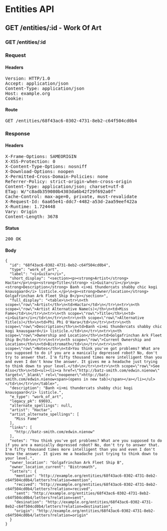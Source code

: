 # Entities API



## GET /entities/:id - Work Of Art

### GET /entities/:id
### Request

#### Headers

<pre>Version: HTTP/1.0
Accept: application/json
Content-Type: application/json
Host: example.org
Cookie: </pre>

#### Route

<pre>GET /entities/68f43ac6-0302-4731-8eb2-c64f504cd0b4</pre>

### Response

#### Headers

<pre>X-Frame-Options: SAMEORIGIN
X-XSS-Protection: 0
X-Content-Type-Options: nosniff
X-Download-Options: noopen
X-Permitted-Cross-Domain-Policies: none
Referrer-Policy: strict-origin-when-cross-origin
Content-Type: application/json; charset=utf-8
ETag: W/&quot;c8adb359080b4303da6b42f29f692a0f&quot;
Cache-Control: max-age=0, private, must-revalidate
X-Request-Id: 6aa65e41-ddc7-4482-a53d-2aa59eef422a
X-Runtime: 1.724448
Vary: Origin
Content-Length: 3678</pre>

#### Status

<pre>200 OK</pre>

#### Body

~~~
{
  "id": "68f43ac6-0302-4731-8eb2-c64f504cd0b4",
  "type": "work_of_art",
  "label": "<i>Guitar</i>",
  "short_display": "<section><p><strong>Artist</strong> Hactar</p>\n<p><strong>Title</strong> <i>Guitar</i></p>\n<p><strong>Description</strong> Banh <i>mi thundercats shabby chic kogi knausgaard</i> listicle.</p>\n<p><strong>Owner/location</strong> Golgafrinchan Ark Fleet Ship B</p></section>",
  "full_display": "<table>\n<tr>\n<th scope=\"row\">Artist</th>\n<td>Hactar</td>\n</tr>\n<tr>\n<th scope=\"row\">Artist Alternative Name(s)</th>\n<td>Miss Fame</td>\n</tr>\n<tr>\n<th scope=\"row\">Title</th>\n<td><i>Guitar</i></td>\n</tr>\n<tr>\n<th scope=\"row\">Alternative Title(s)</th>\n<td>Phi Phi O'Hara</td>\n</tr>\n<tr>\n<th scope=\"row\">Description</th>\n<td>Banh <i>mi thundercats shabby chic kogi knausgaard</i> listicle.</td>\n</tr>\n<tr>\n<th scope=\"row\">Ownership and Location</th>\n<td>Golgafrinchan Ark Fleet Ship B</td>\n</tr>\n<tr>\n<th scope=\"row\">Current Ownership and Location</th>\n<td>Bistromath</td>\n</tr>\n<tr>\n<th scope=\"row\">Notes</th>\n<td>You think you've got problems? What are you supposed to do if you are a manically depressed robot? No, don't try to answer that. I'm fifty thousand times more intelligent than you and even I don't know the answer. It gives me a headache just trying to think down to your level.</td>\n</tr>\n<tr>\n<th scope=\"row\">See Also</th>\n<td><ul><li><a href=\"http://batz-smith.com/edwin.nienow\" target=\"_blank\" rel=\"noopener\">http://batz-smith.com/edwin.nienow<span>(opens in new tab)</span></a></li></ul></td>\n</tr>\n</table>",
  "description": "Banh <i>mi thundercats shabby chic kogi knausgaard</i> listicle.",
  "e_type": "work_of_art",
  "legacy_pk": 69693,
  "alternate_spellings": null,
  "artist": "Hactar",
  "artist_alternate_spellings": [
    "Miss Fame"
  ],
  "links": [
    "http://batz-smith.com/edwin.nienow"
  ],
  "notes": "You think you've got problems? What are you supposed to do if you are a manically depressed robot? No, don't try to answer that. I'm fifty thousand times more intelligent than you and even I don't know the answer. It gives me a headache just trying to think down to your level.",
  "owner_location": "Golgafrinchan Ark Fleet Ship B",
  "owner_location_current": "Bistromath",
  "letters": {
    "mention": "http://example.org/entities/68f43ac6-0302-4731-8eb2-c64f504cd0b4/letters?relation=mention",
    "recived": "http://example.org/entities/68f43ac6-0302-4731-8eb2-c64f504cd0b4/letters?relation=recived",
    "sent": "http://example.org/entities/68f43ac6-0302-4731-8eb2-c64f504cd0b4/letters?relation=sent",
    "desination": "http://example.org/entities/68f43ac6-0302-4731-8eb2-c64f504cd0b4/letters?relation=destination",
    "origin": "http://example.org/entities/68f43ac6-0302-4731-8eb2-c64f504cd0b4/letters?relation=origin"
  }
}
~~~

